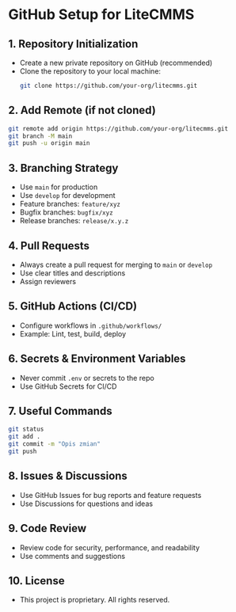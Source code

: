 # GitHub Setup for LiteCMMS

## 1. Repository Initialization
- Create a new private repository on GitHub (recommended)
- Clone the repository to your local machine:
  ```bash
  git clone https://github.com/your-org/litecmms.git
  ```

## 2. Add Remote (if not cloned)
```bash
git remote add origin https://github.com/your-org/litecmms.git
git branch -M main
git push -u origin main
```

## 3. Branching Strategy
- Use `main` for production
- Use `develop` for development
- Feature branches: `feature/xyz`
- Bugfix branches: `bugfix/xyz`
- Release branches: `release/x.y.z`

## 4. Pull Requests
- Always create a pull request for merging to `main` or `develop`
- Use clear titles and descriptions
- Assign reviewers

## 5. GitHub Actions (CI/CD)
- Configure workflows in `.github/workflows/`
- Example: Lint, test, build, deploy

## 6. Secrets & Environment Variables
- Never commit `.env` or secrets to the repo
- Use GitHub Secrets for CI/CD

## 7. Useful Commands
```bash
git status
git add .
git commit -m "Opis zmian"
git push
```

## 8. Issues & Discussions
- Use GitHub Issues for bug reports and feature requests
- Use Discussions for questions and ideas

## 9. Code Review
- Review code for security, performance, and readability
- Use comments and suggestions

## 10. License
- This project is proprietary. All rights reserved. 